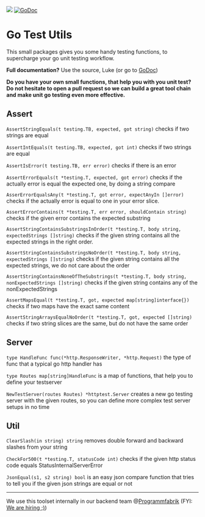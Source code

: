 ![](https://img.shields.io/twitter/follow/programmfabrik.svg?label=Follow&style=social)  [![GoDoc](https://godoc.org/github.com/programmfabrik/go-test-utils?status.svg)](https://godoc.org/github.com/programmfabrik/go-test-utils)
             
                                                                                                         
# Go Test Utils

This small packages gives you some handy testing functions, to supercharge your go unit testing workflow.

**Full documentation?** Use the source, Luke (or go to [GoDoc](https://godoc.org/github.com/programmfabrik/go-test-utils))

**Do you have your own small functions, that help you with you unit test? Do not hesitate to open a pull request so we can build a great tool chain and make unit go testing even more effective.**

## Assert

`AssertStringEquals(t testing.TB, expected, got string)` checks if two strings are equal

`AssertIntEquals(t testing.TB, expected, got int)` checks if two strings are equal

`AssertIsError(t testing.TB, err error)` checks if there is an error

`AssertErrorEquals(t *testing.T, expected, got error)` checks if the actually error is equal the expected one, by doing a string compare

`AsserErrorEqualsAny(t *testing.T, got error, expectAnyIn []error)` checks if the actually error is equal to one in your error slice.

`AssertErrorContains(t *testing.T, err error, shouldContain string)` checks if the given error contains the expected substring

`AssertStringContainsSubstringsInOrder(t *testing.T, body string, expectedStrings []string)`  checks if the given string contains all the expected strings in the right order.

`AssertStringContainsSubstringsNoOrder(t *testing.T, body string, expectedStrings []string)` checks if the given string contains all the expected strings, we do not care about the order

`AssertStringContainsNoneOfTheSubstrings(t *testing.T, body string, nonExpectedStrings []string)`  checks if the given string contains any of the nonExpectedStrings

`AssertMapsEqual(t *testing.T, got, expected map[string]interface{})` checks if two maps have the exact same content

`AssertStringArraysEqualNoOrder(t *testing.T, got, expected []string)` checks if two string slices are the same, but do not have the same order

## Server


`type HandleFunc func(*http.ResponseWriter, *http.Request)` the type of func that a typical go http handler has

`type Routes map[string]HandleFunc` is a map of functions, that help you to define your testserver

`NewTestServer(routes Routes) *httptest.Server` creates a new go testing server with the given routes, so you can define more complex test server setups in no time

## Util


`ClearSlash(in string) string` removes double forward and backward slashes from your string

`CheckFor500(t *testing.T, statusCode int)` checks if the given http status code equals StatusInternalServerError

`JsonEqual(s1, s2 string) bool` is an easy json compare function that tries to tell you if the given json strings are equal or not


---

We use this toolset internally in our backend team @[Programmfabrik](https://www.programmfabrik.de) (FYI: [We are hiring ;)](https://www.programmfabrik.de/career/?lang=en))
